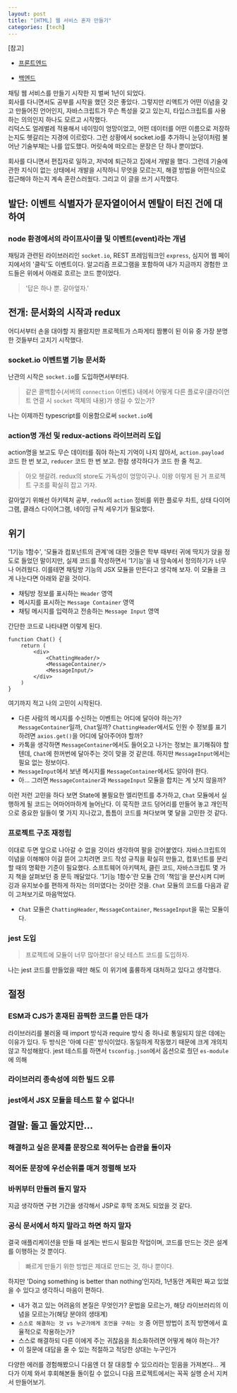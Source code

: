 ```yaml
---
layout: post
title: "[HTML] 웹 서비스 혼자 만들기"
categories: [tech]
---
```

[참고]

* [프론트엔드](https://github.com/Do-yoon/boolpan)

* [백엔드](https://github.com/Do-yoon/boolpan-backend)

채팅 웹 서비스를 만들기 시작한 지 벌써 1년이 되었다.<br>
회사를 다니면서도 공부를 시작을 했던 것은 좋았다. 그렇지만 리액트가 어떤 이념을 갖고 만들어진 언어인지, 자바스크립트가 무슨 특성을 갖고 있는지, 타입스크립트를 사용하는 의의인지 하나도 모르고 시작했다.<br>
리덕스도 얼레벌레 적용해서 네이밍이 엉망이었고, 어떤 데이터를 어떤 이름으로 저장하는지도 헷갈리는 지경에 이르렀다. 그런 상황에서 socket.io를 추가하니 눈덩이처럼 불어난 기술부채는 나를 압도했다. 머릿속에 떠오르는 문장은 단 하나 뿐이었다.<br>

회사를 다니면서 편집자로 일하고, 저녁에 퇴근하고 집에서 개발을 했다. 그런데 기술에 관한 지식이 없는 상태에서 개발을 시작하니 무엇을 모르는지, 해결 방법을 어떤식으로 접근해야 하는지 계속 혼란스러웠다. 그리고 이 글을 쓰기 시작했다.

## 발단: 이벤트 식별자가 문자열이어서 멘탈이 터진 건에 대하여

### node 환경에서의 라이프사이클 및 이벤트(event)라는 개념
채팅과 관련된 라이브러리인 `socket.io`, REST 프레임워크인 `express`, 심지어 웹 페이지에서의 '클릭'도 이벤트이다. 알고리즘 프로그램을 포함하여 내가 지금까지 경험한 코드들은 위에서 아래로 흐르는 코드 뿐이었다.
> '답은 하나 뿐. 갈아엎자.' 

## 전개: 문서화의 시작과 redux
어디서부터 손을 대야할 지 몰랐지만 프로젝트가 스파게티 짬뽕이 된 이유 중 가장 분명한 것들부터 고치기 시작했다.

### socket.io 이벤트별 기능 문서화
난관의 시작은 `socket.io`를 도입하면서부터다. 
> 같은 콜백함수(서버의 `connection` 이벤트) 내에서 어떻게 다른 플로우(클라이언트 연결 시 `socket` 객체의 내용)가 생길 수 있는가?


나는 이제까진 typescript를 이용함으로써 `socket.io`에 

### action명 개선 및 redux-actions 라이브러리 도입
action명을 보고도 무슨 데이터를 줘야 하는지 기억이 나지 않아서, `action.payload` 코드 한 번 보고, `reducer` 코드 한 번 보고. 한참 생각하다가 코드 한 줄 적고.
> 아오 헷갈려. redux의 store도 가독성이 엉망이구나. 이왕 이렇게 된 거 프로젝트 구조를 확실히 잡고 가자.

갈아엎기 위해선 아키텍처 공부, `redux`의 `action` 정비를 위한 플로우 차트, 상태 다이어그램, 클래스 다이어그램, 네이밍 규칙 세우기가 필요했다.


## 위기
'1기능 1함수', '모듈과 컴포넌트의 관계'에 대한 것들은 학부 때부터 귀에 딱지가 앉을 정도로 들었던 말이지만, 실제 코드를 작성하면서 '1기능'을 내 맘속에서 정의하기가 너무나 어려웠다.
이를테면 채팅방 기능의 JSX 모듈을 만든다고 생각해 보자. 이 모듈을 크게 나눈다면 아래와 같을 것이다.
* 채팅방 정보를 표시하는 `Header` 영역
* 메시지를 표시하는 `Message Container` 영역
* 채팅 메시지를 입력하고 전송하는 `Message Input` 영역

간단한 코드로 나타내면 이렇게 된다.
```tsx
function Chat() {
    return (
        <div>
            <ChattingHeader/>
            <MessageContainer/>
            <MessageInput/>
        </div>
    )
}
```
여기까지 적고 나의 고민이 시작된다.
* 다른 사람의 메시지를 수신하는 이벤트는 어디에 달아야 하는가? `MessageContainer`일까, `Chat`일까? `ChattingHeader`에서도 인원 수 정보를 표기하려면 `axios.get()`을 어디에 달아주어야 할까?
* 카톡을 생각하면 `MessageContainer`에서도 들어오고 나가는 정보는 표기해줘야 할텐데, `Chat`에 한꺼번에 달아주는 것이 맞을 것 같은데. 하지만 `MessageInput`에서는 필요 없는 정보이다.
* `MessageInput`에서 보낸 메시지를 `MessageContainer`에서도 알아야 한다.
* 아... 그러면 `MessageContainer`과 `MessageInput` 모듈을 합치는 게 낫지 않을까?

이런 저런 고민을 하다 보면 State에 불필요한 엘리먼트를 추가하고, `Chat` 모듈에서 실행하게 될 코드는 어마어마하게 늘어난다.
이 묵직한 코드 덩어리를 만들어 놓고 개인적으로 중요한 일들이 몇 가지 지나갔고, 틈틈이 코드를 쳐다보며 몇 달을 고민한 것 같다.

### 프로젝트 구조 재정립
이대로 두면 앞으로 나아갈 수 없을 것이라 생각하여 팔을 걷어붙였다.
자바스크립트의 이념을 이해해야
이걸 뜯어 고치려면 코드 작성 규칙을 확실히 만들고, 컴포넌트를 분리할 때의 명확한 기준이 필요했다.
소프트웨어 아키텍처, 클린 코드, 자바스크립트
몇 가지 책을 살펴보던 중 문득 깨달았다.
'1기능 1함수'란 모듈 간의 '책임'을 분산시켜 디버깅과 유지보수를 편하게 하자는 의미였다는 것이란 것을.
`Chat` 모듈의 코드를 다음과 같이 고쳐보기로 마음먹었다.
* `Chat` 모듈은 `ChattingHeader`, `MessageContainer`, `MessageInput`을 묶는 모듈이다.


### 
### jest 도입
> 프로젝트에 모듈이 너무 많아졌다! 유닛 테스트 코드를 도입하자.

나는 jest 코드를 만들었을 때만 해도 이 위기에 훌륭하게 대처하고 있다고 생각했다.

## 절정 
### ESM과 CJS가 혼재된 끔찍한 코드를 만든 대가
라이브러리를 불러올 때 import 방식과 require 방식 중 하나로 통일되지 않은 데에는 이유가 있다. 두 방식은 '아예 다른' 방식이었다.
동일하게 작동했기 때문에 크게 개의치 않고 작성해왔다.
jest 테스트를 하면서 `tsconfig.json`에서 옵션으로 줬던 `es-module`에 의해 
### 라이브러리 종속성에 의한 빌드 오류
### jest에서 JSX 모듈을 테스트 할 수 없다니!


## 결말: 돌고 돌았지만...
### 해결하고 싶은 문제를 문장으로 적어두는 습관을 들이자
### 적어둔 문장에 우선순위를 매겨 정렬해 보자
### 바퀴부터 만들려 들지 말자
지금 생각하면 구현 기간을 생각해서 JSP로 후딱 조져도 되었을 것 같다.
### 공식 문서에서 하지 말라고 하면 하지 말자

결국 애플리케이션을 만들 때 설계는 반드시 필요한 작업이며, 코드를 만드는 것은 설계를 이행하는 것 뿐이다. 
> 빠르게 만들기 위한 방법은 제대로 만드는 것, 하나 뿐이다.

하지만 'Doing something is better than nothing'인지라, 1년동안 계획만 짜고 있었을 수 있다고 생각하니 마음이 편하다.

- 내가 겪고 있는 어려움의 본질은 무엇인가? 문법을 모르는가, 해당 라이브러리의 이념을 모르는가(해당 분야의 생태계)
- `스스로 해결하는 것 vs 누군가에게 조언을 구하는 것` 중 어떤 방법이 조직 방면에서 효율적으로 작용하는가?
- 스스로 해결하되 다른 이에게 주는 귀찮음을 최소화하려면 어떻게 해야 하는가?
- 이 질문에 대답을 줄 수 있는 적절하고 적당한 상대는 누구인가

다양한 에러를 경험해봤으니 다음엔 더 잘 대응할 수 있으리라는 믿음을 가져본다...
게다가 이제 와서 후회해본들 돌이킬 수 없으니 다음 프로젝트에서는 꼭꼭 실행 순서 지켜서 만들어보기.
